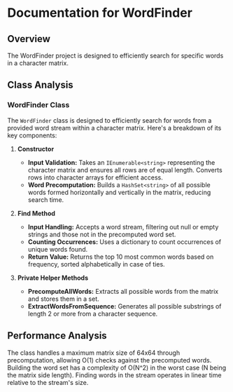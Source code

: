 ﻿# Documentation for WordFinder

## Overview
The WordFinder project is designed to efficiently search for specific words in a character matrix. 

## Class Analysis

### WordFinder Class
The `WordFinder` class is designed to efficiently search for words from a provided word stream within a character matrix. Here's a breakdown of its key components:

1. **Constructor**
   - **Input Validation:** Takes an `IEnumerable<string>` representing the character matrix and ensures all rows are of equal length. Converts rows into character arrays for efficient access.
   - **Word Precomputation:** Builds a `HashSet<string>` of all possible words formed horizontally and vertically in the matrix, reducing search time.

2. **Find Method**
   - **Input Handling:** Accepts a word stream, filtering out null or empty strings and those not in the precomputed word set.
   - **Counting Occurrences:** Uses a dictionary to count occurrences of unique words found.
   - **Return Value:** Returns the top 10 most common words based on frequency, sorted alphabetically in case of ties.

3. **Private Helper Methods**
   - **PrecomputeAllWords:** Extracts all possible words from the matrix and stores them in a set.
   - **ExtractWordsFromSequence:** Generates all possible substrings of length 2 or more from a character sequence.

## Performance Analysis
The class handles a maximum matrix size of 64x64 through precomputation, allowing O(1) checks against the precomputed words. Building the word set has a complexity of O(N^2) in the worst case (N being the matrix side length). Finding words in the stream operates in linear time relative to the stream's size.